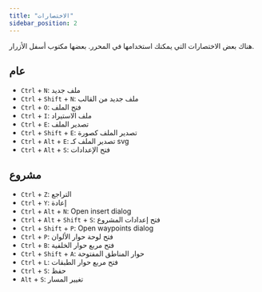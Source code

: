 ```yaml
---
title: "الاختصارات"
sidebar_position: 2
---
```


هناك بعض الاختصارات التي يمكنك استخدامها في المحرر. بعضها مكتوب أسفل الأزرار.

## عام

* `Ctrl` + `N`: ملف جديد
* `Ctrl` + `Shift` + `N`: ملف جديد من القالب
* `Ctrl` + `O`: فتح الملف
* `Ctrl` + `I`: ملف الاستيراد
* `Ctrl` + `E`: تصدير الملف
* `Ctrl` + `Shift` + `E`: تصدير الملف كصورة
* `Ctrl` + `Alt` + `E`: تصدير الملف كـ svg
* `Ctrl` + `Alt` + `S`: فتح الإعدادات

## مشروع

* `Ctrl` + `Z`: التراجع
* `Ctrl` + `Y`: إعادة
* `Ctrl` + `Alt` + `N`: Open insert dialog
* `Ctrl` + `Alt` + `Shift` + `S`: فتح إعدادات المشروع
* `Ctrl` + `Shift` + `P`: Open waypoints dialog
* `Ctrl` + `P`: فتح لوحة حوار الألوان
* `Ctrl` + `B`: فتح مربع حوار الخلفية
* `Ctrl` + `Shift` + `A`: حوار المناطق المفتوحة
* `Ctrl` + `L`: فتح مربع حوار الطبقات
* `Ctrl` + `S`: حفظ
* `Alt` + `S`: تغيير المسار
